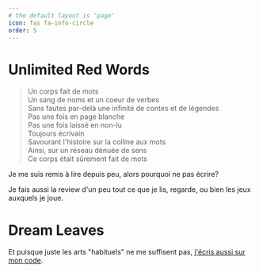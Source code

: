 ```yaml
---
# the default layout is 'page'
icon: fas fa-info-circle
order: 5
---
```


# Unlimited Red Words

>  Un corps fait de mots<br />
>  Un sang de noms et un coeur de verbes<br />
>  Sans fautes par-delà une infinité de contes et de légendes<br />
>  Pas une fois en page blanche<br />
>  Pas une fois laissé en non-lu<br />
>  Toujours écrivain<br />
>  Savourant l'histoire sur la colline aux mots<br />
>  Ainsi, sur un réseau dénuée de sens<br />
>  Ce corps était sûrement fait de mots<br />

Je me suis remis à lire depuis peu, alors pourquoi ne pas écrire?

Je fais aussi la review d'un peu tout ce que je lis, regarde, ou bien les jeux auxquels je joue.

# Dream Leaves

Et puisque juste les arts "habituels" ne me suffisent pas, [j'écris aussi sur mon code](https://tech.dreamleaves.org/).
